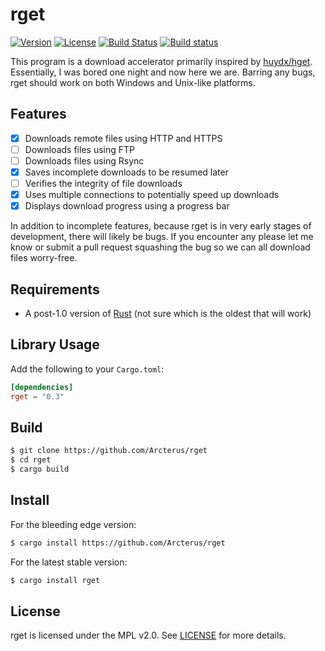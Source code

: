 rget
====

[![Version](https://img.shields.io/crates/v/rget.svg)](https://crates.io/crates/rget)
[![License](http://img.shields.io/badge/license-MPL%20v2.0-blue.svg)](LICENSE)
[![Build Status](https://api.travis-ci.org/Arcterus/rget.svg?branch=master)](https://travis-ci.org/Arcterus/rget)
[![Build status](https://ci.appveyor.com/api/projects/status/uj0a67ar148kvrau?svg=true)](https://ci.appveyor.com/project/Arcterus/rget)

This program is a download accelerator primarily inspired by
[huydx/hget](https://github.com/huydx/hget).  Essentially, I was bored one
night and now here we are.  Barring any bugs, rget should work on both Windows
and Unix-like platforms.

Features
--------

* [x] Downloads remote files using HTTP and HTTPS
* [ ] Downloads files using FTP
* [ ] Downloads files using Rsync
* [x] Saves incomplete downloads to be resumed later
* [ ] Verifies the integrity of file downloads
* [x] Uses multiple connections to potentially speed up downloads
* [x] Displays download progress using a progress bar

In addition to incomplete features, because rget is in very early stages of
development, there will likely be bugs.  If you encounter any please let me
know or submit a pull request squashing the bug so we can all download files
worry-free.

Requirements
------------

* A post-1.0 version of [Rust](https://www.rust-lang.org) (not sure which is the
oldest that will work)

Library Usage
-------------

Add the following to your `Cargo.toml`:
```toml
[dependencies]
rget = "0.3"
```

Build
-----

```bash
$ git clone https://github.com/Arcterus/rget
$ cd rget
$ cargo build
```

Install
-------

For the bleeding edge version:
```bash
$ cargo install https://github.com/Arcterus/rget
```

For the latest stable version:
```bash
$ cargo install rget
```

License
-------

rget is licensed under the MPL v2.0.  See [LICENSE](LICENSE) for more details.
